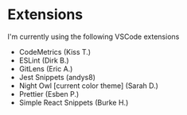 # Extensions

I'm currently using the following VSCode extensions

- CodeMetrics (Kiss T.)
- ESLint (Dirk B.)
- GitLens (Eric A.)
- Jest Snippets (andys8)
- Night Owl [current color theme] (Sarah D.)
- Prettier (Esben P.)
- Simple React Snippets (Burke H.)
